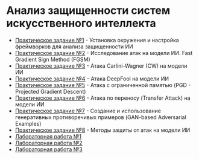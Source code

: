# Анализ защищенности систем искусственного интеллекта

- [Практическое задание №1](./prz1/) - Установка окружения и настройка фреймворков для анализа защищенности ИИ
- [Практическое задание №2](./prz2/) - Исследование атак на модели ИИ. Fast Gradient Sign Method (FGSM)
- [Практическое задание №3](./prz3/) - Атака Carlini-Wagner (CW) на модели ИИ
- [Практическое задание №4](./prz4/) - Атака DeepFool на модели ИИ
- [Практическое задание №5](./prz5/) - Атака с ограниченной памятью (PGD -
Projected Gradient Descent)
- [Практическое задание №6](./prz6/) - Атака по переносу (Transfer Attack) на модели ИИ
- [Практическое задание №7](./prz7/) - Создание и использование генеративных противоречивых примеров (GAN-based Adversarial Examples)
- [Практическое задание №8](./prz8/) - Методы защиты от атак на модели ИИ
- [Лабораторная работа №1](./lab1/)
- [Лабораторная работа №2](./lab2/)
- [Лабораторная работа №3](./lab3/)